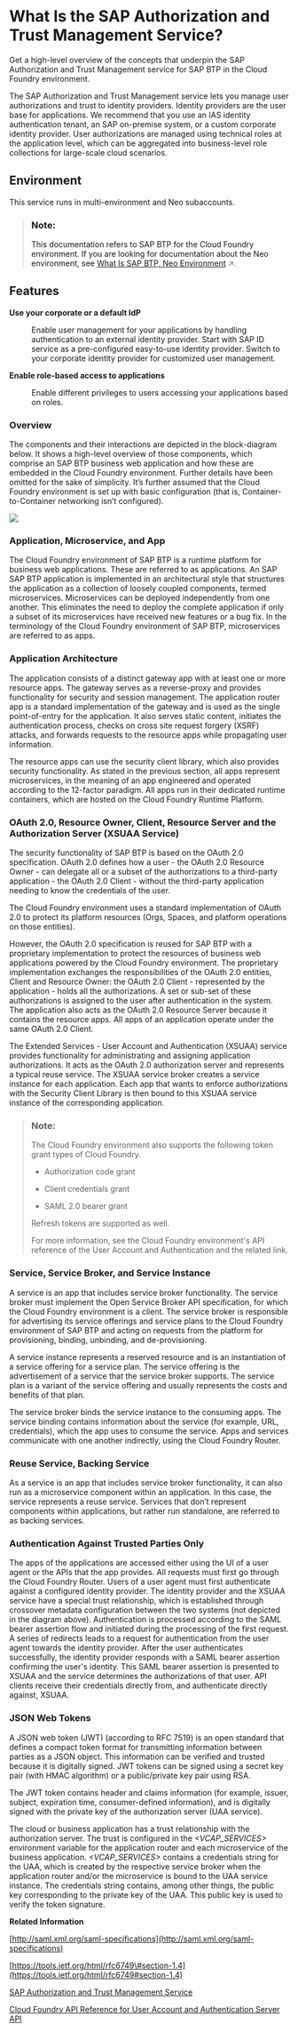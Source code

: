 <!-- loio649961f8d4ad463daca33b3a20deba4c -->

# What Is the SAP Authorization and Trust Management Service?

Get a high-level overview of the concepts that underpin the SAP Authorization and Trust Management service for SAP BTP in the Cloud Foundry environment.



The SAP Authorization and Trust Management service lets you manage user authorizations and trust to identity providers. Identity providers are the user base for applications. We recommend that you use an IAS identity authentication tenant, an SAP on-premise system, or a custom corporate identity provider. User authorizations are managed using technical roles at the application level, which can be aggregated into business-level role collections for large-scale cloud scenarios.



<a name="loio649961f8d4ad463daca33b3a20deba4c__section_ytk_1xh_lkb"/>

## Environment

This service runs in multi-environment and Neo subaccounts.

> ### Note:  
> This documentation refers to SAP BTP for the Cloud Foundry environment. If you are looking for documentation about the Neo environment, see [What Is SAP BTP, Neo Environment](https://help.sap.com/viewer/ea72206b834e4ace9cd834feed6c0e09/Cloud/en-US/34ac79024d41469a804ba9b9deeb5b1d.html "SAP BTP, Neo environment is an enterprise platform-as-a-service (enterprise PaaS) that provides comprehensive application development services and capabilities, which lets you build, extend, and integrate business applications in the cloud.") :arrow_upper_right:.



<a name="loio649961f8d4ad463daca33b3a20deba4c__section_uch_dxh_lkb"/>

## Features


<dl>
<dt><b>

Use your corporate or a default IdP 

</b></dt>
<dd>

Enable user management for your applications by handling authentication to an external identity provider. Start with SAP ID service as a pre-configured easy-to-use identity provider. Switch to your corporate identity provider for customized user management.



</dd><dt><b>

Enable role-based access to applications 

</b></dt>
<dd>

Enable different privileges to users accessing your applications based on roles.



</dd>
</dl>





### Overview

The components and their interactions are depicted in the block-diagram below. It shows a high-level overview of those components, which comprise an SAP BTP business web application and how these are embedded in the Cloud Foundry environment. Further details have been omitted for the sake of simplicity. It’s further assumed that the Cloud Foundry environment is set up with basic configuration \(that is, Container-to-Container networking isn’t configured\).

![](../30-development/images/Authorization_and_Trust_Management_Concepts_CF_71e83d3.png)





### Application, Microservice, and App

The Cloud Foundry environment of SAP BTP is a runtime platform for business web applications. These are referred to as applications. An SAP SAP BTP application is implemented in an architectural style that structures the application as a collection of loosely coupled components, termed microservices. Microservices can be deployed independently from one another. This eliminates the need to deploy the complete application if only a subset of its microservices have received new features or a bug fix. In the terminology of the Cloud Foundry environment of SAP BTP, microservices are referred to as apps.





### Application Architecture

The application consists of a distinct gateway app with at least one or more resource apps. The gateway serves as a reverse-proxy and provides functionality for security and session management. The application router app is a standard implementation of the gateway and is used as the single point-of-entry for the application. It also serves static content, initiates the authentication process, checks on cross site request forgery \(XSRF\) attacks, and forwards requests to the resource apps while propagating user information.

The resource apps can use the security client library, which also provides security functionality. As stated in the previous section, all apps represent microservices, in the meaning of an app engineered and operated according to the 12-factor paradigm. All apps run in their dedicated runtime containers, which are hosted on the Cloud Foundry Runtime Platform.





### OAuth 2.0, Resource Owner, Client, Resource Server and the Authorization Server \(XSUAA Service\)

The security functionality of SAP BTP is based on the OAuth 2.0 specification. OAuth 2.0 defines how a user - the OAuth 2.0 Resource Owner - can delegate all or a subset of the authorizations to a third-party application - the OAuth 2.0 Client - without the third-party application needing to know the credentials of the user.

The Cloud Foundry environment uses a standard implementation of OAuth 2.0 to protect its platform resources \(Orgs, Spaces, and platform operations on those entities\).

However, the OAuth 2.0 specification is reused for SAP BTP with a proprietary implementation to protect the resources of business web applications powered by the Cloud Foundry environment. The proprietary implementation exchanges the responsibilities of the OAuth 2.0 entities, Client and Resource Owner: the OAuth 2.0 Client - represented by the application - holds all the authorizations. A set or sub-set of these authorizations is assigned to the user after authentication in the system. The application also acts as the OAuth 2.0 Resource Server because it contains the resource apps. All apps of an application operate under the same OAuth 2.0 Client.

The Extended Services - User Account and Authentication \(XSUAA\) service provides functionality for administrating and assigning application authorizations. It acts as the OAuth 2.0 authorization server and represents a typical reuse service. The XSUAA service broker creates a service instance for each application. Each app that wants to enforce authorizations with the Security Client Library is then bound to this XSUAA service instance of the corresponding application.

> ### Note:  
> The Cloud Foundry environment also supports the following token grant types of Cloud Foundry.
> 
> -   Authorization code grant
> 
> -   Client credentials grant
> 
> -   SAML 2.0 bearer grant
> 
> 
> Refresh tokens are supported as well.
> 
> For more information, see the Cloud Foundry environment's API reference of the User Account and Authentication and the related link.



### Service, Service Broker, and Service Instance

A service is an app that includes service broker functionality. The service broker must implement the Open Service Broker API specification, for which the Cloud Foundry environment is a client. The service broker is responsible for advertising its service offerings and service plans to the Cloud Foundry environment of SAP BTP and acting on requests from the platform for provisioning, binding, unbinding, and de-provisioning.

A service instance represents a reserved resource and is an instantiation of a service offering for a service plan. The service offering is the advertisement of a service that the service broker supports. The service plan is a variant of the service offering and usually represents the costs and benefits of that plan.

The service broker binds the service instance to the consuming apps. The service binding contains information about the service \(for example, URL, credentials\), which the app uses to consume the service. Apps and services communicate with one another indirectly, using the Cloud Foundry Router.



### Reuse Service, Backing Service

As a service is an app that includes service broker functionality, it can also run as a microservice component within an application. In this case, the service represents a reuse service. Services that don’t represent components within applications, but rather run standalone, are referred to as backing services.



### Authentication Against Trusted Parties Only

The apps of the applications are accessed either using the UI of a user agent or the APIs that the app provides. All requests must first go through the Cloud Foundry Router. Users of a user agent must first authenticate against a configured identity provider. The identity provider and the XSUAA service have a special trust relationship, which is established through crossover metadata configuration between the two systems \(not depicted in the diagram above\). Authentication is processed according to the SAML bearer assertion flow and initiated during the processing of the first request. A series of redirects leads to a request for authentication from the user agent towards the identity provider. After the user authenticates successfully, the identity provider responds with a SAML bearer assertion confirming the user's identity. This SAML bearer assertion is presented to XSUAA and the service determines the authorizations of that user. API clients receive their credentials directly from, and authenticate directly against, XSUAA.



### JSON Web Tokens

A JSON web token \(JWT\) \(according to RFC 7519\) is an open standard that defines a compact token format for transmitting information between parties as a JSON object. This information can be verified and trusted because it is digitally signed. JWT tokens can be signed using a secret key pair \(with HMAC algorithm\) or a public/private key pair using RSA.

The JWT token contains header and claims information \(for example, issuer, subject, expiration time, consumer-defined information\), and is digitally signed with the private key of the authorization server \(UAA service\).

The cloud or business application has a trust relationship with the authorization server. The trust is configured in the *<VCAP\_SERVICES\>* environment variable for the application router and each microservice of the business application. *<VCAP\_SERVICES\>* contains a credentials string for the UAA, which is created by the respective service broker when the application router and/or the microservice is bound to the UAA service instance. The credentials string contains, among other things, the public key corresponding to the private key of the UAA. This public key is used to verify the token signature.

**Related Information**  


[http://saml.xml.org/saml-specifications](http://saml.xml.org/saml-specifications)

[https://tools.ietf.org/html/rfc6749\#section-1.4](https://tools.ietf.org/html/rfc6749#section-1.4)

[SAP Authorization and Trust Management Service](sap-authorization-and-trust-management-service-6373bb7.md "The global account and subaccounts get their users from identity providers. Administrators make sure that users can only access their dedicated subaccount by making sure that there is a dedicated trust relationship only between the identity providers and the respective subaccounts. Developers configure and deploy application-based security artifacts containing authorizations, and administrators assign these authorizations using the SAP BTP cockpit.")

[Cloud Foundry API Reference for User Account and Authentication Server API](https://docs.cloudfoundry.org/)

